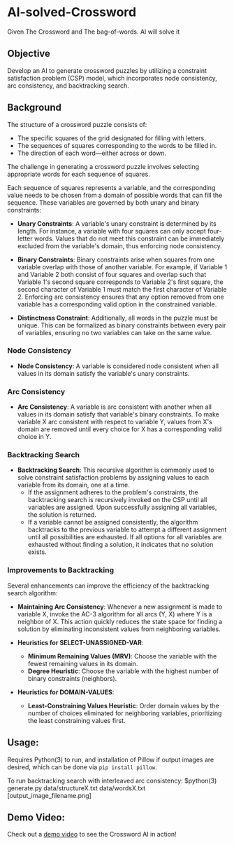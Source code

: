 # AI-solved-Crossword
Given The Crossword and The bag-of-words. AI will solve it

## Objective

Develop an AI to generate crossword puzzles by utilizing a constraint satisfaction problem (CSP) model, which incorporates node consistency, arc consistency, and backtracking search.

## Background

The structure of a crossword puzzle consists of:

- The specific squares of the grid designated for filling with letters.
- The sequences of squares corresponding to the words to be filled in.
- The direction of each word—either across or down.

The challenge in generating a crossword puzzle involves selecting appropriate words for each sequence of squares.

Each sequence of squares represents a variable, and the corresponding value needs to be chosen from a domain of possible words that can fill the sequence. These variables are governed by both unary and binary constraints:

- **Unary Constraints**: A variable's unary constraint is determined by its length. For instance, a variable with four squares can only accept four-letter words. Values that do not meet this constraint can be immediately excluded from the variable's domain, thus enforcing node consistency.
  
- **Binary Constraints**: Binary constraints arise when squares from one variable overlap with those of another variable. For example, if Variable 1 and Variable 2 both consist of four squares and overlap such that Variable 1's second square corresponds to Variable 2's first square, the second character of Variable 1 must match the first character of Variable 2. Enforcing arc consistency ensures that any option removed from one variable has a corresponding valid option in the constrained variable. 

- **Distinctness Constraint**: Additionally, all words in the puzzle must be unique. This can be formalized as binary constraints between every pair of variables, ensuring no two variables can take on the same value.

### Node Consistency

- **Node Consistency**: A variable is considered node consistent when all values in its domain satisfy the variable's unary constraints.

### Arc Consistency

- **Arc Consistency**: A variable is arc consistent with another when all values in its domain satisfy that variable's binary constraints. To make variable X arc consistent with respect to variable Y, values from X's domain are removed until every choice for X has a corresponding valid choice in Y.


### Backtracking Search

- **Backtracking Search**: This recursive algorithm is commonly used to solve constraint satisfaction problems by assigning values to each variable from its domain, one at a time.
  - If the assignment adheres to the problem's constraints, the backtracking search is recursively invoked on the CSP until all variables are assigned. Upon successfully assigning all variables, the solution is returned.
  - If a variable cannot be assigned consistently, the algorithm backtracks to the previous variable to attempt a different assignment until all possibilities are exhausted. If all options for all variables are exhausted without finding a solution, it indicates that no solution exists.

### Improvements to Backtracking

Several enhancements can improve the efficiency of the backtracking search algorithm:

- **Maintaining Arc Consistency**: Whenever a new assignment is made to variable X, invoke the AC-3 algorithm for all arcs (Y, X) where Y is a neighbor of X. This action quickly reduces the state space for finding a solution by eliminating inconsistent values from neighboring variables.

- **Heuristics for SELECT-UNASSIGNED-VAR**:
  - **Minimum Remaining Values (MRV)**: Choose the variable with the fewest remaining values in its domain.
  - **Degree Heuristic**: Choose the variable with the highest number of binary constraints (neighbors).
  
- **Heuristics for DOMAIN-VALUES**:
  - **Least-Constraining Values Heuristic**: Order domain values by the number of choices eliminated for neighboring variables, prioritizing the least constraining values first.

## Usage:

Requires Python(3) to run, and installation of Pillow if output images are desired, which can be done via `pip install pillow`.

To run backtracking search with interleaved arc consistency:
$python(3) generate.py data/structureX.txt data/wordsX.txt [output_image_filename.png]


## Demo Video:
Check out a [demo video](https://drive.google.com/file/d/14lhgdW1Nfqcc3N3MKdeFUBcXElHv09i9/view?usp=sharing) to see the Crossword AI in action!
